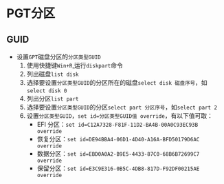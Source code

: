 # PGT分区

## GUID
* 设置`GPT`磁盘分区的`分区类型GUID`
    1. 使用快捷键`Win+R`,运行`diskpart`命令
    1. 列出磁盘`list disk`
    1. 选择要设置`分区类型GUID`的分区所在的磁盘`select disk 磁盘序号`，如`select disk 0`
    1. 列出分区`list part`
    1. 选择要设置`分区类型GUID`的分区`select part 分区序号`，如`select part 2`
    1. 设置`分区类型GUID`，`set id=分区类型GUID值 override`，有以下值可取：
        * EFI 分区：`set id=C12A7328-F81F-11D2-BA4B-00A0C93EC93B override`
        * 恢复分区：`set id=DE94BBA4-06D1-4D40-A16A-BFD50179D6AC override`
        * 数据分区：`set id=EBD0A0A2-B9E5-4433-87C0-68B6B72699C7 override`
        * 保留分区：`set id=E3C9E316-0B5C-4DB8-817D-F92DF00215AE override`
